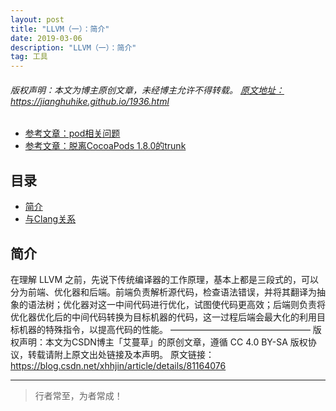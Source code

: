 ```yaml
---
layout: post
title: "LLVM（一）：简介"
date: 2019-03-06 
description: "LLVM（一）：简介"
tag: 工具
--- 
```


<h6>
  版权声明：本文为博主原创文章，未经博主允许不得转载。
  <a target="_blank" href="https://jianghuhike.github.io/1936.html">
  原文地址：https://jianghuhike.github.io/1936.html 
  </a>
</h6>

- [参考文章：pod相关问题](https://www.jianshu.com/p/3a67446656c8)
- [参考文章：脱离CocoaPods 1.8.0的trunk](https://zhaoxin.pro/15695124897584.html)


## 目录
* [简介](#content1)
* [与Clang关系](#content2)

<!-- ************************************************ -->
## <a id="content2"></a> 简介

在理解 LLVM 之前，先说下传统编译器的工作原理，基本上都是三段式的，可以分为前端、优化器和后端。前端负责解析源代码，检查语法错误，并将其翻译为抽象的语法树；优化器对这一中间代码进行优化，试图使代码更高效；后端则负责将优化器优化后的中间代码转换为目标机器的代码，这一过程后端会最大化的利用目标机器的特殊指令，以提高代码的性能。
————————————————
版权声明：本文为CSDN博主「艾蔓草」的原创文章，遵循 CC 4.0 BY-SA 版权协议，转载请附上原文出处链接及本声明。
原文链接：https://blog.csdn.net/xhhjin/article/details/81164076







----------
>  行者常至，为者常成！



